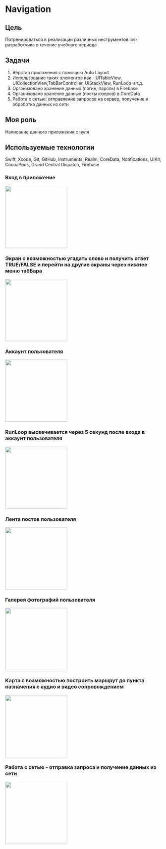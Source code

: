 # Navigation

## Цель
Потренироваться в реализации различных инструментов ios-разработчика  в течение учебного периода

## Задачи 
1. Вёрстка приложения с помощью Auto Layout
2. Использование таких элементов как - UITableView, UICollectionView,TabBarController, UIStackView, RunLoop и т.д.
3. Организовано хранение данных (логин, пароль) в Firebase
4. Организовано хранение данных (посты юзеров) в CoreData
5. Работа с сетью: отправление запросов на сервер, получение и обработка данных из сети
   
## Моя роль
Написание данного приложения с нуля

## Используемые технологии
Swift, Xcode, Git, GitHub, Instruments, Realm, CoreData, Notifications, UIKit, CocoaPods, Grand Central Dispatch, Firebase


### Вход в приложение 

<img src="https://github.com/indianajonez/iosint-6-...-/blob/dev/iosadv/6/1%2015.35.27.png" width="200"/>

### Экран с возможностью угадать слово и получить ответ TRUE/FALSE и перейти на другие экраны через нижнее меню табБара

<img src="https://github.com/indianajonez/iosint-6-...-/blob/dev/iosadv/6/2%2015.35.27.png" width="200"/>

### Аккаунт пользователя

<img src="https://github.com/indianajonez/iosint-6-...-/blob/dev/iosadv/6/4%2015.35.27.png" width="200"/>

### RunLoop высвечивается через 5 секунд после входа в аккаунт пользователя

<img src="https://github.com/indianajonez/iosint-6-...-/blob/dev/iosadv/6/3%2015.35.27.png" width="200"/>

### Лента постов пользователя

<img src="https://github.com/indianajonez/iosint-6-...-/blob/dev/iosadv/6/6.png" width="200"/>

### Галерея фотографий пользователя

<img src="https://github.com/indianajonez/iosint-6-...-/blob/dev/iosadv/6/5.png" width="200"/>

### Карта с возможностью построить маршрут до пункта назначения с аудио и видео сопровождением

<img src="https://github.com/indianajonez/iosint-6-...-/blob/dev/iosadv/6/7%2015.35.27.png" width="200"/>

### Работа с сетью - отправка запроса и получение данных из сети

<img src="https://github.com/indianajonez/iosint-6-...-/blob/dev/iosadv/6/8%2015.35.27.png" width="200"/>
